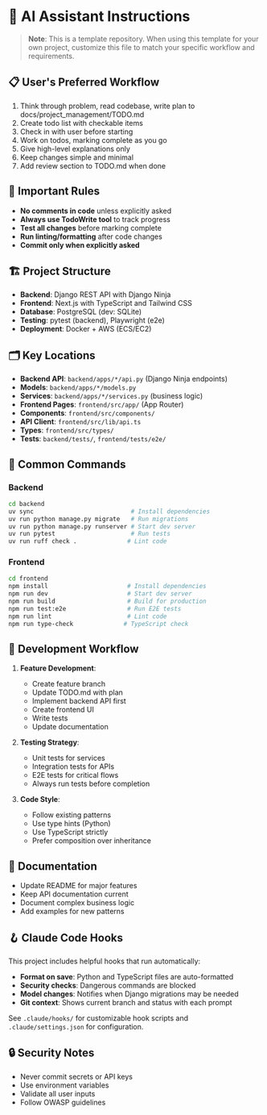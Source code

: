 # 🤖 AI Assistant Instructions

> **Note**: This is a template repository. When using this template for your own project, customize this file to match your specific workflow and requirements.

## 📋 User's Preferred Workflow

1. Think through problem, read codebase, write plan to docs/project_management/TODO.md
2. Create todo list with checkable items
3. Check in with user before starting
4. Work on todos, marking complete as you go
5. Give high-level explanations only
6. Keep changes simple and minimal
7. Add review section to TODO.md when done

## 🎯 Important Rules

- **No comments in code** unless explicitly asked
- **Always use TodoWrite tool** to track progress
- **Test all changes** before marking complete
- **Run linting/formatting** after code changes
- **Commit only when explicitly asked**

## 🏗️ Project Structure

- **Backend**: Django REST API with Django Ninja
- **Frontend**: Next.js with TypeScript and Tailwind CSS
- **Database**: PostgreSQL (dev: SQLite)
- **Testing**: pytest (backend), Playwright (e2e)
- **Deployment**: Docker + AWS (ECS/EC2)

## 🗂️ Key Locations

- **Backend API**: `backend/apps/*/api.py` (Django Ninja endpoints)
- **Models**: `backend/apps/*/models.py`
- **Services**: `backend/apps/*/services.py` (business logic)
- **Frontend Pages**: `frontend/src/app/` (App Router)
- **Components**: `frontend/src/components/`
- **API Client**: `frontend/src/lib/api.ts`
- **Types**: `frontend/src/types/`
- **Tests**: `backend/tests/`, `frontend/tests/e2e/`

## 🔧 Common Commands

### Backend

```bash
cd backend
uv sync                           # Install dependencies
uv run python manage.py migrate   # Run migrations
uv run python manage.py runserver # Start dev server
uv run pytest                     # Run tests
uv run ruff check .              # Lint code
```

### Frontend

```bash
cd frontend
npm install                      # Install dependencies
npm run dev                      # Start dev server
npm run build                    # Build for production
npm run test:e2e                 # Run E2E tests
npm run lint                     # Lint code
npm run type-check              # TypeScript check
```

## 🚀 Development Workflow

1. **Feature Development**:
   - Create feature branch
   - Update TODO.md with plan
   - Implement backend API first
   - Create frontend UI
   - Write tests
   - Update documentation

2. **Testing Strategy**:
   - Unit tests for services
   - Integration tests for APIs
   - E2E tests for critical flows
   - Always run tests before completion

3. **Code Style**:
   - Follow existing patterns
   - Use type hints (Python)
   - Use TypeScript strictly
   - Prefer composition over inheritance

## 📝 Documentation

- Update README for major features
- Keep API documentation current
- Document complex business logic
- Add examples for new patterns

## 🪝 Claude Code Hooks

This project includes helpful hooks that run automatically:

- **Format on save**: Python and TypeScript files are auto-formatted
- **Security checks**: Dangerous commands are blocked
- **Model changes**: Notifies when Django migrations may be needed
- **Git context**: Shows current branch and status with each prompt

See `.claude/hooks/` for customizable hook scripts and `.claude/settings.json` for configuration.

## 🔒 Security Notes

- Never commit secrets or API keys
- Use environment variables
- Validate all user inputs
- Follow OWASP guidelines
